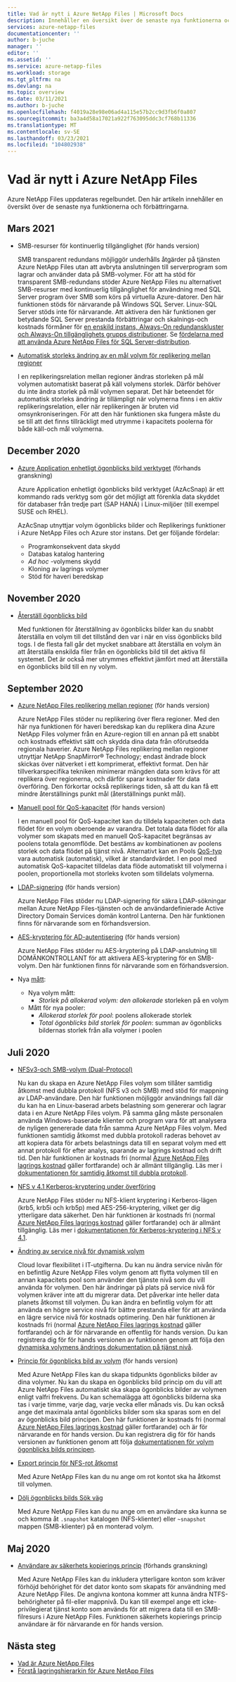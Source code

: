 ```yaml
---
title: Vad är nytt i Azure NetApp Files | Microsoft Docs
description: Innehåller en översikt över de senaste nya funktionerna och förbättringarna av Azure NetApp Files.
services: azure-netapp-files
documentationcenter: ''
author: b-juche
manager: ''
editor: ''
ms.assetid: ''
ms.service: azure-netapp-files
ms.workload: storage
ms.tgt_pltfrm: na
ms.devlang: na
ms.topic: overview
ms.date: 03/11/2021
ms.author: b-juche
ms.openlocfilehash: f4019a28e98e06ad4a115e57b2cc9d3fb6f0a807
ms.sourcegitcommit: ba3a4d58a17021a922f763095ddc3cf768b11336
ms.translationtype: MT
ms.contentlocale: sv-SE
ms.lasthandoff: 03/23/2021
ms.locfileid: "104802938"
---
```

# <a name="whats-new-in-azure-netapp-files"></a>Vad är nytt i Azure NetApp Files

Azure NetApp Files uppdateras regelbundet. Den här artikeln innehåller en översikt över de senaste nya funktionerna och förbättringarna. 

## <a name="march-2021"></a>Mars 2021

* SMB-resurser för kontinuerlig tillgänglighet (för hands version)  

    SMB transparent redundans möjliggör underhålls åtgärder på tjänsten Azure NetApp Files utan att avbryta anslutningen till serverprogram som lagrar och använder data på SMB-volymer. För att ha stöd för transparent SMB-redundans stöder Azure NetApp Files nu alternativet SMB-resurser med kontinuerlig tillgänglighet för användning med SQL Server program över SMB som körs på virtuella Azure-datorer. Den här funktionen stöds för närvarande på Windows SQL Server. Linux-SQL Server stöds inte för närvarande. Att aktivera den här funktionen ger betydande SQL Server prestanda förbättringar och skalnings-och kostnads förmåner för [en enskild instans, Always-On redundanskluster och Always-On tillgänglighets grupps distributioner](azure-netapp-files-solution-architectures.md#sql-server). Se [fördelarna med att använda Azure NetApp Files för SQL Server-distribution](solutions-benefits-azure-netapp-files-sql-server.md).

* [Automatisk storleks ändring av en mål volym för replikering mellan regioner](azure-netapp-files-resize-capacity-pools-or-volumes.md#resize-a-cross-region-replication-destination-volume)

    I en replikeringsrelation mellan regioner ändras storleken på mål volymen automatiskt baserat på käll volymens storlek. Därför behöver du inte ändra storlek på mål volymen separat. Det här beteendet för automatisk storleks ändring är tillämpligt när volymerna finns i en aktiv replikeringsrelation, eller när replikeringen är bruten vid omsynkroniseringen. För att den här funktionen ska fungera måste du se till att det finns tillräckligt med utrymme i kapacitets poolerna för både käll-och mål volymerna.

## <a name="december-2020"></a>December 2020

* [Azure Application enhetligt ögonblicks bild verktyget](azacsnap-introduction.md) (förhands granskning)    

    Azure Application enhetligt ögonblicks bild verktyget (AzAcSnap) är ett kommando rads verktyg som gör det möjligt att förenkla data skyddet för databaser från tredje part (SAP HANA) i Linux-miljöer (till exempel SUSE och RHEL).   

    AzAcSnap utnyttjar volym ögonblicks bilder och Replikerings funktioner i Azure NetApp Files och Azure stor instans. Det ger följande fördelar:

    * Programkonsekvent data skydd 
    * Databas katalog hantering 
    * *Ad hoc* -volymens skydd 
    * Kloning av lagrings volymer 
    * Stöd för haveri beredskap 

## <a name="november-2020"></a>November 2020

* [Återställ ögonblicks bild](azure-netapp-files-manage-snapshots.md#revert-a-volume-using-snapshot-revert)

    Med funktionen för återställning av ögonblicks bilder kan du snabbt återställa en volym till det tillstånd den var i när en viss ögonblicks bild togs. I de flesta fall går det mycket snabbare att återställa en volym än att återställa enskilda filer från en ögonblicks bild till det aktiva fil systemet. Det är också mer utrymmes effektivt jämfört med att återställa en ögonblicks bild till en ny volym.

## <a name="september-2020"></a>September 2020

* [Azure NetApp Files replikering mellan regioner](cross-region-replication-introduction.md) (för hands version)

  Azure NetApp Files stöder nu replikering över flera regioner. Med den här nya funktionen för haveri beredskap kan du replikera dina Azure NetApp Files volymer från en Azure-region till en annan på ett snabbt och kostnads effektivt sätt och skydda dina data från oförutsedda regionala haverier. Azure NetApp Files replikering mellan regioner utnyttjar NetApp SnapMirror® Technology; endast ändrade block skickas över nätverket i ett komprimerat, effektivt format. Den här tillverkarspecifika tekniken minimerar mängden data som krävs för att replikera över regionerna, och därför sparar kostnader för data överföring. Den förkortar också replikerings tiden, så att du kan få ett mindre återställnings punkt mål (återställnings punkt mål).

* [Manuell pool för QoS-kapacitet](manual-qos-capacity-pool-introduction.md) (för hands version)  

    I en manuell pool för QoS-kapacitet kan du tilldela kapaciteten och data flödet för en volym oberoende av varandra. Det totala data flödet för alla volymer som skapats med en manuell QoS-kapacitet begränsas av poolens totala genomflöde. Det bestäms av kombinationen av poolens storlek och data flödet på tjänst nivå. Alternativt kan en Pools [QoS-typ](azure-netapp-files-understand-storage-hierarchy.md#qos_types) vara automatisk (automatisk), vilket är standardvärdet. I en pool med automatisk QoS-kapacitet tilldelas data flöde automatiskt till volymerna i poolen, proportionella mot storleks kvoten som tilldelats volymerna.

* [LDAP-signering](azure-netapp-files-create-volumes-smb.md) (för hands version)   

    Azure NetApp Files stöder nu LDAP-signering för säkra LDAP-sökningar mellan Azure NetApp Files-tjänsten och de användardefinierade Active Directory Domain Services domän kontrol Lanterna. Den här funktionen finns för närvarande som en förhandsversion.

* [AES-kryptering för AD-autentisering](azure-netapp-files-create-volumes-smb.md) (för hands version)

    Azure NetApp Files stöder nu AES-kryptering på LDAP-anslutning till DOMÄNKONTROLLANT för att aktivera AES-kryptering för en SMB-volym. Den här funktionen finns för närvarande som en förhandsversion. 

* Nya [mått](azure-netapp-files-metrics.md):   

    * Nya volym mått: 
        * *Storlek på allokerad volym: den allokerade* storleken på en volym
    * Mått för nya pooler: 
        * *Allokerad storlek för pool*: poolens allokerade storlek 
        * *Total ögonblicks bild storlek för poolen*: summan av ögonblicks bildernas storlek från alla volymer i poolen

## <a name="july-2020"></a>Juli 2020

* [NFSv3-och SMB-volym (Dual-Protocol)](create-volumes-dual-protocol.md)

    Nu kan du skapa en Azure NetApp Files volym som tillåter samtidig åtkomst med dubbla protokoll (NFS v3 och SMB) med stöd för mappning av LDAP-användare. Den här funktionen möjliggör användnings fall där du kan ha en Linux-baserad arbets belastning som genererar och lagrar data i en Azure NetApp Files volym. På samma gång måste personalen använda Windows-baserade klienter och program vara för att analysera de nyligen genererade data från samma Azure NetApp Files volym. Med funktionen samtidig åtkomst med dubbla protokoll raderas behovet av att kopiera data för arbets belastnings data till en separat volym med ett annat protokoll för efter analys, sparande av lagrings kostnad och drift tid. Den här funktionen är kostnads fri (normal [Azure NetApp Files lagrings kostnad](https://azure.microsoft.com/pricing/details/netapp/) gäller fortfarande) och är allmänt tillgänglig. Läs mer i [dokumentationen för samtidig åtkomst till dubbla protokoll](create-volumes-dual-protocol.MD).

* [NFS v 4.1 Kerberos-kryptering under överföring](configure-kerberos-encryption.MD)

    Azure NetApp Files stöder nu NFS-klient kryptering i Kerberos-lägen (krb5, krb5i och krb5p) med AES-256-kryptering, vilket ger dig ytterligare data säkerhet. Den här funktionen är kostnads fri (normal [Azure NetApp Files lagrings kostnad](https://azure.microsoft.com/pricing/details/netapp/) gäller fortfarande) och är allmänt tillgänglig. Läs mer i [dokumentationen för Kerberos-kryptering i NFS v 4.1](configure-kerberos-encryption.MD).

* [Ändring av service nivå för dynamisk volym](dynamic-change-volume-service-level.MD)

    Cloud lovar flexibilitet i IT-utgifterna. Du kan nu ändra service nivån för en befintlig Azure NetApp Files volym genom att flytta volymen till en annan kapacitets pool som använder den tjänste nivå som du vill använda för volymen. Den här ändringar på plats på service nivå för volymen kräver inte att du migrerar data. Det påverkar inte heller data planets åtkomst till volymen. Du kan ändra en befintlig volym för att använda en högre service nivå för bättre prestanda eller för att använda en lägre service nivå för kostnads optimering. Den här funktionen är kostnads fri (normal [Azure NetApp Files lagrings kostnad](https://azure.microsoft.com/pricing/details/netapp/) gäller fortfarande) och är för närvarande en offentlig för hands version. Du kan registrera dig för för hands versionen av funktionen genom att följa den [dynamiska volymens ändrings dokumentation på tjänst nivå](dynamic-change-volume-service-level.md).

* [Princip för ögonblicks bild av volym](azure-netapp-files-manage-snapshots.md#manage-snapshot-policies) (för hands version) 

    Med Azure NetApp Files kan du skapa tidpunkts ögonblicks bilder av dina volymer. Nu kan du skapa en ögonblicks bild princip om du vill att Azure NetApp Files automatiskt ska skapa ögonblicks bilder av volymen enligt valfri frekvens. Du kan schemalägga att ögonblicks bilderna ska tas i varje timme, varje dag, varje vecka eller månads vis. Du kan också ange det maximala antal ögonblicks bilder som ska sparas som en del av ögonblicks bild principen. Den här funktionen är kostnads fri (normal [Azure NetApp Files lagrings kostnad](https://azure.microsoft.com/pricing/details/netapp/) gäller fortfarande) och är för närvarande en för hands version. Du kan registrera dig för för hands versionen av funktionen genom att följa [dokumentationen för volym ögonblicks bilds principen](azure-netapp-files-manage-snapshots.md#manage-snapshot-policies).

* [Export princip för NFS-rot åtkomst](azure-netapp-files-configure-export-policy.md)

    Med Azure NetApp Files kan du nu ange om rot kontot ska ha åtkomst till volymen. 

* [Dölj ögonblicks bilds Sök väg](azure-netapp-files-manage-snapshots.md#restore-a-file-from-a-snapshot-using-a-client)

    Med Azure NetApp Files kan du nu ange om en användare ska kunna se och komma åt `.snapshot` katalogen (NFS-klienter) eller `~snapshot` mappen (SMB-klienter) på en monterad volym.

## <a name="may-2020"></a>Maj 2020

* [Användare av säkerhets kopierings princip](create-active-directory-connections.md) (förhands granskning)

    Med Azure NetApp Files kan du inkludera ytterligare konton som kräver förhöjd behörighet för det dator konto som skapats för användning med Azure NetApp Files. De angivna kontona kommer att kunna ändra NTFS-behörigheter på fil-eller mappnivå. Du kan till exempel ange ett icke-privilegierat tjänst konto som används för att migrera data till en SMB-filresurs i Azure NetApp Files. Funktionen säkerhets kopierings princip användare är för närvarande en för hands version.

## <a name="next-steps"></a>Nästa steg
* [Vad är Azure NetApp Files](azure-netapp-files-introduction.md)
* [Förstå lagringshierarkin för Azure NetApp Files](azure-netapp-files-understand-storage-hierarchy.md) 
